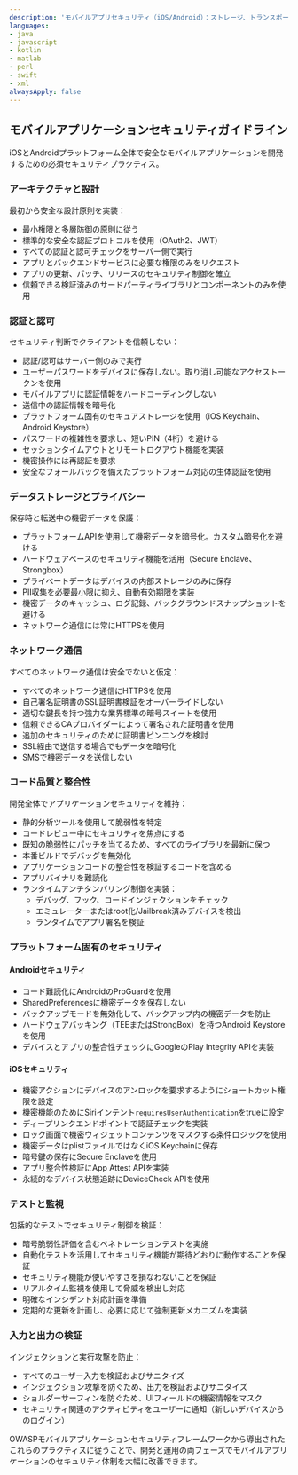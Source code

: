 ```yaml
---
description: 'モバイルアプリセキュリティ（iOS/Android）：ストレージ、トランスポート、コード整合性、生体認証、権限'
languages:
- java
- javascript
- kotlin
- matlab
- perl
- swift
- xml
alwaysApply: false
---
```


## モバイルアプリケーションセキュリティガイドライン

iOSとAndroidプラットフォーム全体で安全なモバイルアプリケーションを開発するための必須セキュリティプラクティス。

### アーキテクチャと設計

最初から安全な設計原則を実装：
- 最小権限と多層防御の原則に従う
- 標準的な安全な認証プロトコルを使用（OAuth2、JWT）
- すべての認証と認可チェックをサーバー側で実行
- アプリとバックエンドサービスに必要な権限のみをリクエスト
- アプリの更新、パッチ、リリースのセキュリティ制御を確立
- 信頼できる検証済みのサードパーティライブラリとコンポーネントのみを使用

### 認証と認可

セキュリティ判断でクライアントを信頼しない：
- 認証/認可はサーバー側のみで実行
- ユーザーパスワードをデバイスに保存しない。取り消し可能なアクセストークンを使用
- モバイルアプリに認証情報をハードコーディングしない
- 送信中の認証情報を暗号化
- プラットフォーム固有のセキュアストレージを使用（iOS Keychain、Android Keystore）
- パスワードの複雑性を要求し、短いPIN（4桁）を避ける
- セッションタイムアウトとリモートログアウト機能を実装
- 機密操作には再認証を要求
- 安全なフォールバックを備えたプラットフォーム対応の生体認証を使用

### データストレージとプライバシー

保存時と転送中の機密データを保護：
- プラットフォームAPIを使用して機密データを暗号化。カスタム暗号化を避ける
- ハードウェアベースのセキュリティ機能を活用（Secure Enclave、Strongbox）
- プライベートデータはデバイスの内部ストレージのみに保存
- PII収集を必要最小限に抑え、自動有効期限を実装
- 機密データのキャッシュ、ログ記録、バックグラウンドスナップショットを避ける
- ネットワーク通信には常にHTTPSを使用

### ネットワーク通信

すべてのネットワーク通信は安全でないと仮定：
- すべてのネットワーク通信にHTTPSを使用
- 自己署名証明書のSSL証明書検証をオーバーライドしない
- 適切な鍵長を持つ強力な業界標準の暗号スイートを使用
- 信頼できるCAプロバイダーによって署名された証明書を使用
- 追加のセキュリティのために証明書ピンニングを検討
- SSL経由で送信する場合でもデータを暗号化
- SMSで機密データを送信しない

### コード品質と整合性

開発全体でアプリケーションセキュリティを維持：
- 静的分析ツールを使用して脆弱性を特定
- コードレビュー中にセキュリティを焦点にする
- 既知の脆弱性にパッチを当てるため、すべてのライブラリを最新に保つ
- 本番ビルドでデバッグを無効化
- アプリケーションコードの整合性を検証するコードを含める
- アプリバイナリを難読化
- ランタイムアンチタンパリング制御を実装：
  - デバッグ、フック、コードインジェクションをチェック
  - エミュレーターまたはroot化/Jailbreak済みデバイスを検出
  - ランタイムでアプリ署名を検証

### プラットフォーム固有のセキュリティ

#### Androidセキュリティ
- コード難読化にAndroidのProGuardを使用
- SharedPreferencesに機密データを保存しない
- バックアップモードを無効化して、バックアップ内の機密データを防止
- ハードウェアバッキング（TEEまたはStrongBox）を持つAndroid Keystoreを使用
- デバイスとアプリの整合性チェックにGoogleのPlay Integrity APIを実装

#### iOSセキュリティ
- 機密アクションにデバイスのアンロックを要求するようにショートカット権限を設定
- 機密機能のためにSiriインテント`requiresUserAuthentication`をtrueに設定
- ディープリンクエンドポイントで認証チェックを実装
- ロック画面で機密ウィジェットコンテンツをマスクする条件ロジックを使用
- 機密データはplistファイルではなくiOS Keychainに保存
- 暗号鍵の保存にSecure Enclaveを使用
- アプリ整合性検証にApp Attest APIを実装
- 永続的なデバイス状態追跡にDeviceCheck APIを使用

### テストと監視

包括的なテストでセキュリティ制御を検証：
- 暗号脆弱性評価を含むペネトレーションテストを実施
- 自動化テストを活用してセキュリティ機能が期待どおりに動作することを保証
- セキュリティ機能が使いやすさを損なわないことを保証
- リアルタイム監視を使用して脅威を検出し対応
- 明確なインシデント対応計画を準備
- 定期的な更新を計画し、必要に応じて強制更新メカニズムを実装

### 入力と出力の検証

インジェクションと実行攻撃を防止：
- すべてのユーザー入力を検証およびサニタイズ
- インジェクション攻撃を防ぐため、出力を検証およびサニタイズ
- ショルダーサーフィンを防ぐため、UIフィールドの機密情報をマスク
- セキュリティ関連のアクティビティをユーザーに通知（新しいデバイスからのログイン）

OWASPモバイルアプリケーションセキュリティフレームワークから導出されたこれらのプラクティスに従うことで、開発と運用の両フェーズでモバイルアプリケーションのセキュリティ体制を大幅に改善できます。
